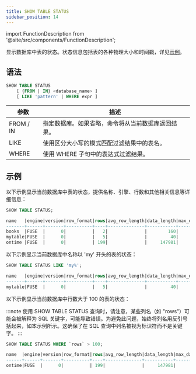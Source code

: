 ```yaml
---
title: SHOW TABLE STATUS
sidebar_position: 14
---
```

import FunctionDescription from '@site/src/components/FunctionDescription';

<FunctionDescription description="引入或更新于：v1.2.131"/>

显示数据库中表的状态。状态信息包括表的各种物理大小和时间戳，详见[示例](#examples)。

## 语法

```sql
SHOW TABLE STATUS
    [ {FROM | IN} <database_name> ]
    [ LIKE 'pattern' | WHERE expr ]
```

| 参数        | 描述                                                                                                 |
|-----------|----------------------------------------------------------------------------------------------------|
| FROM / IN | 指定数据库。如果省略，命令将从当前数据库返回结果。                                                        |
| LIKE      | 使用区分大小写的模式匹配过滤结果中的表名。                                                                  |
| WHERE     | 使用 WHERE 子句中的表达式过滤结果。                                                                     |

## 示例

以下示例显示当前数据库中表的状态，提供名称、引擎、行数和其他相关信息等详细信息：

```sql
SHOW TABLE STATUS;

name   |engine|version|row_format|rows|avg_row_length|data_length|max_data_length|index_length|data_free|auto_increment|create_time                  |update_time|check_time|collation|checksum|comment|cluster_by|
-------+------+-------+----------+----+--------------+-----------+---------------+------------+---------+--------------+-----------------------------+-----------+----------+---------+--------+-------+----------+
books  |FUSE  |      0|          |   2|              |        160|               |         713|         |              |2023-09-25 06:40:47.237 +0000|           |          |         |        |       |          |
mytable|FUSE  |      0|          |   5|              |         40|               |        1665|         |              |2023-08-28 07:53:05.455 +0000|           |          |         |        |       |((a + 1)) |
ontime |FUSE  |      0|          | 199|              |     147981|               |       22961|         |              |2023-09-19 07:04:06.414 +0000|           |          |         |        |       |          |
```

以下示例显示当前数据库中名称以 'my' 开头的表的状态：

```sql
SHOW TABLE STATUS LIKE 'my%';

name   |engine|version|row_format|rows|avg_row_length|data_length|max_data_length|index_length|data_free|auto_increment|create_time                  |update_time|check_time|collation|checksum|comment|cluster_by|
-------+------+-------+----------+----+--------------+-----------+---------------+------------+---------+--------------+-----------------------------+-----------+----------+---------+--------+-------+----------+
mytable|FUSE  |      0|          |   5|              |         40|               |        1665|         |              |2023-08-28 07:53:05.455 +0000|           |          |         |        |       |((a + 1)) |
```

以下示例显示当前数据库中行数大于 100 的表的状态：

:::note
使用 SHOW TABLE STATUS 查询时，请注意，某些列名（如 "rows"）可能会被解释为 SQL 关键字，可能导致错误。为避免此问题，始终将列名用反引号括起来，如本示例所示。这确保了在 SQL 查询中列名被视为标识符而不是关键字。
:::

```sql
SHOW TABLE STATUS WHERE `rows` > 100;

name  |engine|version|row_format|rows|avg_row_length|data_length|max_data_length|index_length|data_free|auto_increment|create_time                  |update_time|check_time|collation|checksum|comment|cluster_by|
------+------+-------+----------+----+--------------+-----------+---------------+------------+---------+--------------+-----------------------------+-----------+----------+---------+--------+-------+----------+
ontime|FUSE  |      0|          | 199|              |     147981|               |       22961|         |              |2023-09-19 07:04:06.414 +0000|           |          |         |        |       |          |
```